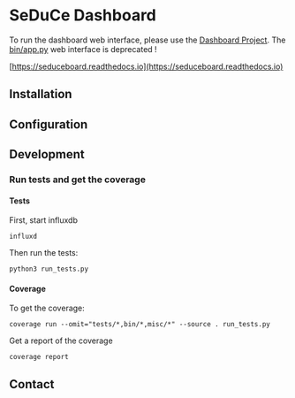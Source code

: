 # SeDuCe Dashboard
To run the dashboard web interface, please use the [Dashboard
Project](https://github.com/SeduceProject/dashboard).
The [bin/app.py](/bin/app.py) web interface is deprecated !

[https://seduceboard.readthedocs.io](https://seduceboard.readthedocs.io)

## Installation

## Configuration

## Development

### Run tests and get the coverage

#### Tests

First, start influxdb
```shell script
influxd
```

Then run the tests:
```shell script
python3 run_tests.py
```

#### Coverage
To get the coverage:
```shell script
coverage run --omit="tests/*,bin/*,misc/*" --source . run_tests.py
```

Get a report of the coverage
```shell script
coverage report
```



## Contact
